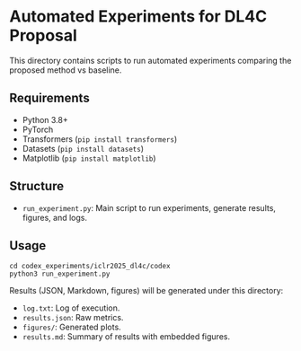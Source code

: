 # Automated Experiments for DL4C Proposal

This directory contains scripts to run automated experiments comparing the proposed method vs baseline.

## Requirements
- Python 3.8+
- PyTorch
- Transformers (`pip install transformers`)
- Datasets (`pip install datasets`)
- Matplotlib (`pip install matplotlib`)

## Structure
- `run_experiment.py`: Main script to run experiments, generate results, figures, and logs.

## Usage
```
cd codex_experiments/iclr2025_dl4c/codex
python3 run_experiment.py
```

Results (JSON, Markdown, figures) will be generated under this directory:
- `log.txt`: Log of execution.
- `results.json`: Raw metrics.
- `figures/`: Generated plots.
- `results.md`: Summary of results with embedded figures.
